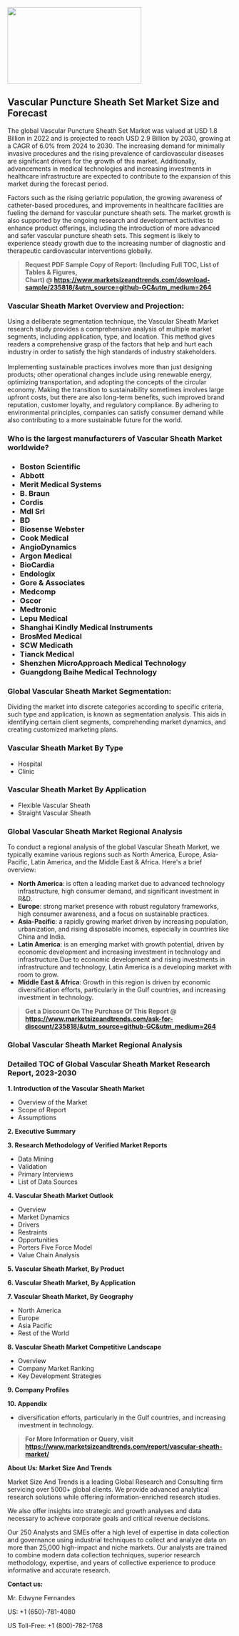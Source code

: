 <p><img class="alignnone size-medium wp-image-20088" src="https://ffe5etoiles.com/wp-content/uploads/2024/12/MST1-300x171.png" alt="" width="300" height="171" /></p><h2>Vascular Puncture Sheath Set Market Size and Forecast</h2><p>The global Vascular Puncture Sheath Set Market was valued at USD 1.8 Billion in 2022 and is projected to reach USD 2.9 Billion by 2030, growing at a CAGR of 6.0% from 2024 to 2030. The increasing demand for minimally invasive procedures and the rising prevalence of cardiovascular diseases are significant drivers for the growth of this market. Additionally, advancements in medical technologies and increasing investments in healthcare infrastructure are expected to contribute to the expansion of this market during the forecast period.</p><p>Factors such as the rising geriatric population, the growing awareness of catheter-based procedures, and improvements in healthcare facilities are fueling the demand for vascular puncture sheath sets. The market growth is also supported by the ongoing research and development activities to enhance product offerings, including the introduction of more advanced and safer vascular puncture sheath sets. This segment is likely to experience steady growth due to the increasing number of diagnostic and therapeutic cardiovascular interventions globally.</p></p><blockquote id="" class=""><strong>Request PDF Sample Copy of Report: (Including Full TOC, List of Tables &amp; Figures, Chart)&nbsp;@&nbsp;<strong><a href="https://www.marketsizeandtrends.com/download-sample/235818/&utm_source=github-GC&utm_medium=264" target="_blank">https://www.marketsizeandtrends.com/download-sample/235818/&utm_source=github-GC&utm_medium=264</a></strong></strong></blockquote><h3 id="" class="">Vascular Sheath Market&nbsp;Overview and Projection:</h3><p id="" class="">Using a deliberate segmentation technique, the Vascular Sheath Market research study provides a comprehensive analysis of multiple market segments, including application, type, and location. This method gives readers a comprehensive grasp of the factors that help and hurt each industry in order to satisfy the high standards of industry stakeholders. <br /> <br />Implementing sustainable practices involves more than just designing products; other operational changes include using renewable energy, optimizing transportation, and adopting the concepts of the circular economy. Making the transition to sustainability sometimes involves large upfront costs, but there are also long-term benefits, such improved brand reputation, customer loyalty, and regulatory compliance. By adhering to environmental principles, companies can satisfy consumer demand while also contributing to a more sustainable future for the world.</p><h3 id="" class="">Who is the largest manufacturers of&nbsp;Vascular Sheath Market worldwide?</h3><h3 class=""><p><ul><li>Boston Scientific </li><li> Abbott </li><li> Merit Medical Systems </li><li> B. Braun </li><li> Cordis </li><li> Mdl Srl </li><li> BD </li><li> Biosense Webster </li><li> Cook Medical </li><li> AngioDynamics </li><li> Argon Medical </li><li> BioCardia </li><li> Endologix </li><li> Gore & Associates </li><li> Medcomp </li><li> Oscor </li><li> Medtronic </li><li> Lepu Medical </li><li> Shanghai Kindly Medical Instruments </li><li> BrosMed Medical </li><li> SCW Medicath </li><li> Tianck Medical </li><li> Shenzhen MicroApproach Medical Technology </li><li> Guangdong Baihe Medical Technology</li></ul></p></h3><h3 id="" class="">Global&nbsp;Vascular Sheath Market Segmentation:</h3><p id="" class="">Dividing the market into discrete categories according to specific criteria, such type and application, is known as segmentation analysis. This aids in identifying certain client segments, comprehending market dynamics, and creating customized marketing plans.</p><h3 id="" class="">Vascular Sheath Market&nbsp;By Type</h3><p><p><ul><li>Hospital</li><li> Clinic</p></li></ul></p></p><h3 id="" class="">Vascular Sheath Market&nbsp;By Application</h3><p class=""><p><ul><li>Flexible Vascular Sheath</li><li> Straight Vascular Sheath</li></ul></p></p><h3 id="" class="">Global Vascular Sheath Market Regional Analysis</h3><p id="" class="">To conduct a regional analysis of the global Vascular Sheath Market, we typically examine various regions such as North America, Europe, Asia-Pacific, Latin America, and the Middle East &amp; Africa. Here's a brief overview:</p><ul><li><strong>North America</strong>: is often a leading market due to advanced technology infrastructure, high consumer demand, and significant investment in R&amp;D.</li><li><strong>Europe</strong>: strong market presence with robust regulatory frameworks, high consumer awareness, and a focus on sustainable practices.</li><li><strong>Asia-Pacific</strong>: a rapidly growing market driven by increasing population, urbanization, and rising disposable incomes, especially in countries like China and India.</li><li><strong>Latin America</strong>: is an emerging market with growth potential, driven by economic development and increasing investment in technology and infrastructure.Due to economic development and rising investments in infrastructure and technology, Latin America is a developing market with room to grow.</li><li><strong>Middle East &amp; Africa</strong>: Growth in this region is driven by economic diversification efforts, particularly in the Gulf countries, and increasing investment in technology.</li></ul><blockquote id="" class=""><strong>Get a Discount On The Purchase Of This Report @ <strong><a href="https://www.marketsizeandtrends.com/ask-for-discount/235818/&utm_source=github-GC&utm_medium=264" target="_blank">https://www.marketsizeandtrends.com/ask-for-discount/235818/&utm_source=github-GC&utm_medium=264</a></strong></strong></blockquote><h3 id="" class="">Global Vascular Sheath Market Regional Analysis</h3><h3 id="" class="">Detailed TOC of Global Vascular Sheath Market Research Report, 2023-2030</h3><p id="" class=""><strong>1. Introduction of the Vascular Sheath Market</strong></p><ul><li>Overview of the Market</li><li>Scope of Report</li><li>Assumptions</li></ul><p id="" class=""><strong>2. Executive Summary</strong></p><p id="" class=""><strong>3. Research Methodology of Verified Market Reports</strong></p><ul><li>Data Mining</li><li>Validation</li><li>Primary Interviews</li><li>List of Data Sources</li></ul><p id="" class=""><strong>4. Vascular Sheath Market Outlook</strong></p><ul><li>Overview</li><li>Market Dynamics</li><li>Drivers</li><li>Restraints</li><li>Opportunities</li><li>Porters Five Force Model</li><li>Value Chain Analysis</li></ul><p id="" class=""><strong>5. Vascular Sheath Market, By Product</strong></p><p id="" class=""><strong>6. Vascular Sheath Market, By Application</strong></p><p id="" class=""><strong>7. Vascular Sheath Market, By Geography</strong></p><ul><li>North America</li><li>Europe</li><li>Asia Pacific</li><li>Rest of the World</li></ul><p id="" class=""><strong>8. Vascular Sheath Market Competitive Landscape</strong></p><ul><li>Overview</li><li>Company Market Ranking</li><li>Key Development Strategies</li></ul><p id="" class=""><strong>9. Company Profiles</strong></p><p id="" class=""><strong>10. Appendix</strong></p><ul><li>diversification efforts, particularly in the Gulf countries, and increasing investment in technology.</li></ul><blockquote id="" class=""><strong>For More Information or Query, visit <strong><strong><a href="https://www.marketsizeandtrends.com/report/vascular-sheath-market/" target="_blank">https://www.marketsizeandtrends.com/report/vascular-sheath-market/</a></strong></strong></strong></blockquote><p id="" class=""><strong>About Us: Market Size And Trends</strong></p><p id="" class="">Market Size And Trends is a leading Global Research and Consulting firm servicing over 5000+ global clients. We provide advanced analytical research solutions while offering information-enriched research studies.</p><p id="" class="">We also offer insights into strategic and growth analyses and data necessary to achieve corporate goals and critical revenue decisions.</p><p id="" class="">Our 250 Analysts and SMEs offer a high level of expertise in data collection and governance using industrial techniques to collect and analyze data on more than 25,000 high-impact and niche markets. Our analysts are trained to combine modern data collection techniques, superior research methodology, expertise, and years of collective experience to produce informative and accurate research.</p><p id="" class=""><strong>Contact us:</strong></p><p id="" class="">Mr. Edwyne Fernandes</p><p id="" class="">US: +1 (650)-781-4080</p><p id="" class="">US Toll-Free: +1 (800)-782-1768</p>
